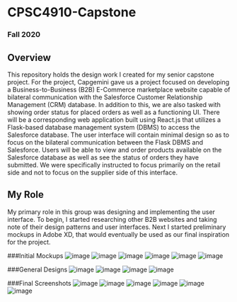 # CPSC4910-Capstone
### Fall 2020

## Overview
This repository holds the design work I created for my senior capstone project. For the project, Capgemini gave us a project focused on developing a Business-to-Business (B2B) E-Commerce marketplace website capable of bilateral communication with the Salesforce Customer Relationship Management (CRM) database. In addition to this, we are also tasked with showing order status for placed orders as well as a functioning UI. There will be a corresponding web application built using React.js that utilizes a Flask-based database management system (DBMS) to access the Salesforce database. The user interface will contain minimal design so as to focus on the bilateral communication between the Flask DBMS and Salesforce. Users will be able to view and order products available on the Salesforce database as well as see the status of orders they have submitted. We were specifically instructed to focus primarily on the retail side and not to focus on the supplier side of this interface.

## My Role
My primary role in this group was designing and implementing the user interface. To begin, I started researching other B2B websites and taking note of their design patterns and user interfaces. Next I started preliminary mockups in Adobe XD, that would eventually be used as our final inspiration for the project.

###Initial Mockups
![image](https://user-images.githubusercontent.com/45491650/151267979-6774b539-7a6f-437b-96a7-eac2aef62dab.png)
![image](https://user-images.githubusercontent.com/45491650/151267985-aa0a39e4-2033-44da-8540-cd09eab0660c.png)
![image](https://user-images.githubusercontent.com/45491650/151267998-5d8a63f6-d93f-4d61-882d-f9db93d5fb0d.png)
![image](https://user-images.githubusercontent.com/45491650/151268542-d2ac0d96-0bd0-4b78-b9ea-67c712db0a79.png)
![image](https://user-images.githubusercontent.com/45491650/151268563-cec1e3db-af29-4027-9da4-96a1bc866932.png)
![image](https://user-images.githubusercontent.com/45491650/151268567-e42a28b2-3fc1-4464-acd1-0f373145e099.png)

###General Designs
![image](https://user-images.githubusercontent.com/45491650/151269045-dae088ce-4040-493c-b439-599ad1ffe5e1.png)
![image](https://user-images.githubusercontent.com/45491650/151269592-cccf00ba-ed22-4fea-ac12-d5e0b80290d6.png)
![image](https://user-images.githubusercontent.com/45491650/151269602-62020b94-f68a-4233-a38e-f27318d98e78.png)
![image](https://user-images.githubusercontent.com/45491650/151269610-f61a7416-70d8-438b-90ba-bc1e99f7e612.png)

###Final Screenshots
![image](https://user-images.githubusercontent.com/45491650/151270166-17dc233d-d3ed-4fbd-915a-3272443a8aaf.png)
![image](https://user-images.githubusercontent.com/45491650/151270472-9e1f2827-22fb-49e7-a9a8-7444beab07e2.png)
![image](https://user-images.githubusercontent.com/45491650/151270488-ff611111-dda8-4041-9573-fd4b53bcb269.png)
![image](https://user-images.githubusercontent.com/45491650/151270514-883c13bd-b1fa-460b-ae8a-da9926799fb1.png)
![image](https://user-images.githubusercontent.com/45491650/151270529-d0081076-f21d-4250-8efe-91e3d8cebe27.png)
![image](https://user-images.githubusercontent.com/45491650/151270561-b0a9d1fe-5230-4a5e-8850-0893df86e6f3.png)


